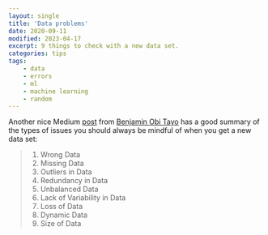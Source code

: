 ```yaml
---
layout: single
title: 'Data problems'
date: 2020-09-11
modified: 2023-04-17
excerpt: 9 things to check with a new data set.
categories: tips
tags:
    - data
    - errors
    - ml
    - machine learning
    - random
---
```


Another nice Medium [post](https://medium.com/towards-artificial-intelligence/data-is-always-imperfect-8611d667dd10)
from [Benjamin Obi Tayo](https://medium.com/@benjaminobi) has a good summary of the types of issues
you should always be mindful of when you get a new data set:

> 1. Wrong Data
> 2. Missing Data
> 3. Outliers in Data
> 4. Redundancy in Data
> 5. Unbalanced Data
> 6. Lack of Variability in Data
> 7. Loss of Data
> 8. Dynamic Data
> 9. Size of Data

